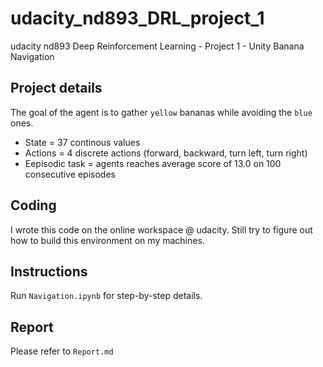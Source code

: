 # udacity_nd893_DRL_project_1
udacity nd893 Deep Reinforcement Learning - Project 1 - Unity Banana Navigation

## Project details

The goal of the agent is to gather `yellow` bananas while avoiding the `blue` ones.

* State = 37 continous values
* Actions = 4 discrete actions (forward, backward, turn left, turn right)
* Eepisodic task = agents reaches average score of 13.0 on 100 consecutive episodes

## Coding

I wrote this code on the online workspace @ udacity. Still try to figure out how to build this environment on my machines. 

## Instructions

Run `Navigation.ipynb` for step-by-step details.

## Report

Please refer to `Report.md`
